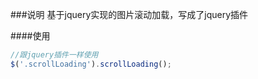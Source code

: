 ###说明
基于jquery实现的图片滚动加载，写成了jquery插件

####使用
```js
//跟jquery插件一样使用
$('.scrollLoading').scrollLoading();


